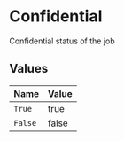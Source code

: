 # Confidential

Confidential status of the job


## Values

| Name    | Value   |
| ------- | ------- |
| `True`  | true    |
| `False` | false   |